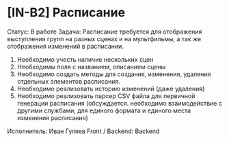 # [IN-B2] Расписание

Статус: В работе
Задача: Расписание требуется для отображения выступления групп на разных сценах и на мультфильмы, а так же отображения изменений в расписании.

1) Необходимо учесть наличие нескольких сцен
2) Необходимы поля с названием, описанием сцены
3) Необходимо создать методы для создания, изменения, удаления отдельных элементов расписания.
4) Необходимо реализовать историю изменений (даже удаления)
5) Необходимо реализовать парсер CSV файла для первичной генерации расписания
(обсуждается. необходимо взаимодействие с другими службами, для единого формата и единого места изменения расписания)

Исполнитель: Иван Гуляев
Front / Backend: Backend